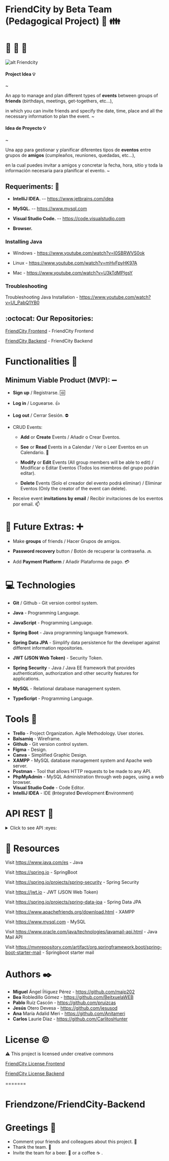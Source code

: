 # **FriendCity** by Beta Team (Pedagogical Project) :hotel: :family:
# :house_with_garden: :boy: :girl:

![alt Friendcity](https://github.com/Anitameri/Friendzone-Frontend/blob/main/logorecorte.PNG)

#### Project Idea  :bulb:
~

An app to manage and plan different types of **events** between groups of **friends** (birthdays, meetings, get-togethers, etc...),
 

in which you can invite friends and specify the date, time, place and all the necessary information to plan the event.
~

#### Idea de Proyecto  :bulb:
~

Una app para gestionar y planificar diferentes tipos de **eventos** entre grupos de **amigos** (cumpleaños, reuniones, quedadas, etc…), 

en la cual puedes invitar a amigos y concretar la fecha, hora, sitio y toda la información necesaria para planificar el evento.
~

## Requeriments: :bookmark_tabs:


- **IntelliJ IDEA.** -- https://www.jetbrains.com/idea 
- **MySQL.** --  https://www.mysql.com 

- **Visual Studio Code.** -- https://code.visualstudio.com
- **Browser.**

### Installing Java
* Windows - https://www.youtube.com/watch?v=I0SBRWVS0ok

* Linux - https://www.youtube.com/watch?v=mHvFpyHK97A

* Mac - https://www.youtube.com/watch?v=U3kTdMPlgsY

### Troubleshooting

Troubleshooting Java Installation - https://www.youtube.com/watch?v=UI_PabQ1YB0

## :octocat: Our Repositories:

[FriendCity Frontend](https://github.com/Anitameri/Friendzone-Frontend) - FriendCity Frontend

[FriendCity Backend](https://github.com/Anitameri/Friendzone-Backend) - FriendCity Backend

# Functionalities :floppy_disk:

## Minimum Viable Product (MVP): :heavy_minus_sign:
- **Sign up** / Registrarse. :id:
- **Log in** / Loguearse. :+1:

- **Log out** / Cerrar Sesión. :no_entry:
- CRUD Events:
    - **Add** or **Create** Events / Añadir o Crear Eventos.
    - **See** or **Read** Events in a Calendar / Ver o Leer Eventos en un Calendario. :date:

    - **Modify** or **Edit** Events (All group members will be able to edit) / Modificar o Editar Eventos (Todos los miembros del grupo podrán editar).
    - **Delete** Events (Solo el creador del evento podrá eliminar) / Eliminar Eventos (Only the creator of the event can delete).
- Receive event **invitations by email** / Recibir invitaciones de los eventos por email. :mailbox:

# :round_pushpin: Future Extras: :heavy_plus_sign:

- Make **groups** of friends / Hacer Grupos de amigos.

- **Password recovery** button / Botón de recuperar la contraseña. :soon: 

- Add **Payment Platform** / Añadir Plataforma de pago. :credit_card:

# 💻 Technologies

- **Git** / Github - Git version control system.
- **Java** - Programming Language.
- **JavaScript** - Programming Language.
- **Spring Boot** - Java programming language framework.

- **Spring Data JPA** - Simplify data persistence for the developer against different information repositories.
- **JWT (JSON Web Token)** - Security Token.
- **Spring Security** -  Java / Java EE framework that provides authentication, authorization and other security features for applications.
- **MySQL** - Relational database management system.

- **TypeScript** - Programming Language.

# Tools :hammer:

- **Trello**  - Project Organization. Agile Methodology. User stories.
- **Balsamiq** - Wireframe.
- **Github** - Git version control system.
- **Figma** - Design.
- **Canva** - Simplified Graphic Design.
- **XAMPP** - MySQL database management system and Apache web server.
- **Postman** - Tool that allows HTTP requests to be made to any API.
- **PhpMyAdmin** - MySQL Administration through web pages, using a web browser.
- **Visual Studio Code** - Code Editor.
- **IntelliJ IDEA** - IDE (**I**ntegrated **D**evelopment **E**nvironment)

# API REST :balloon:

<details>

<summary>Click to see API :eyes:</summary>



## :no_entry_sign: Access is only possible if you are logged in:


 ```
 {
    "path": "/api/createevent",
    "error": "Unauthorized",
    "message": "Full authentication is required to access this resource",
    "status": 401
}
 
 ```


# **Signin**  :eyeglasses:

Request

> POST

localhost:8080/api/auth/signin


```

{
    "token": "eyJhbGciOiJIUzUxMiJ9.eyJzdWIiOiJPdHJvIiwiaWF0IjoxNjYxODQzNzIwLCJleHAiOjE2NjE5MzAxMjB9.AdEUzqGkPGdAWWwjnHqGwNt5MzTQnXNpJxmH_d6TtRuSpfyOsO4bs9xwmurZG1TL410g3SZbn-I5ya11B14hjQ",
    "type": "Bearer",
    "id": 2,
    "username": "Otro",
    "email": "otrapersona@gmail.com",
    "name": "OtroUsuario",
    "roles": [
        "ROLE_USER"
    ]
}

```

# **Signup**  :sunglasses:

Request

> POST


localhost:8080/api/auth/signup :eyeglasses:

```
{
    "message": "User registered successfully!"
}

```

# See **all the events** in the list :paperclip:

Request

> GET


localhost:8080/api/allevents

```
[
    {
    "id": 7,
        "name": "Mariscada entre amigos",
        "event_date": "2022-09-04",
        "hour": "21:00:00",
        "location": "Restaurante Galego",
        "budget": 35.0,
        "description": "Mariscada galega y Cerveza Estrella Galizia. Pecador diodenoo condemor hasta luego Lucas ahorarr pupita no te digo trigo por no llamarte Rodrigor. Diodenoo fistro de la pradera ese hombree me cago en tus muelas papaar papaar a peich caballo blanco caballo",
        "image": "https://images.unsplash.com/photo-1606850780554-b55ea4dd0b70?ixlib=rb-1.2.1&ixid=MnwxMjA3fDB8MHxwaG90by1wYWdlfHx8fGVufDB8fHx8&auto=format&fit=crop&w=1170&q=80",
        "members": [],
        "owner": {
            "id": 2,
            "username": "Otro",
            "name": "OtroUsuario",
            "password": "$2a$10$cqi7SURR5E.4ebH.sd/Uyuj.TXtNv.HBsZSlve5L8MuWEiT7w9Iji",
            "email": "otrapersona@gmail.com",
            "roles": [
                {
                    "id": 1,
                    "name": "ROLE_USER"
                }
            ]
        }
    },
    {
        "id": 8,
        "name": "Aprender a hacer sushi rico",
        "event_date": "2022-10-08",
        "hour": "14:00:00",
        "location": "Spain",
        "budget": 10.0,
        "description": "Clases de cocina, aprenderemos a hacer sushi.  Torpedo diodenoo benemeritaar me cago en tus muelas va usté muy cargadoo no te digo trigo por no llamarte Rodrigor caballo blanco caballo negroorl de la pradera",
        "image": "https://images.unsplash.com/photo-1579871494447-9811cf80d66c?ixlib=rb-1.2.1&ixid=MnwxMjA3fDB8MHxwaG90by1wYWdlfHx8fGVufDB8fHx8&auto=format&fit=crop&w=1170&q=80",
        "members": [],
        "owner": {
            "id": 2,
            "username": "Otro",
            "name": "OtroUsuario",
            "password": "$2a$10$cqi7SURR5E.4ebH.sd/Uyuj.TXtNv.HBsZSlve5L8MuWEiT7w9Iji",
            "email": "otrapersona@gmail.com",
            "roles": [
                {
                    "id": 1,
                    "name": "ROLE_USER"
                }
            ]
        }
    },
    {
        "id": 9,
        "name": "En el río con amigos",
        "event_date": "2022-09-03",
        "hour": "10:00:00",
        "location": "Madrid, Spain",
        "budget": 5.0,
        "description": "Lorem fistrum llevame al sircoo diodenoo adipisicing cillum te voy a borrar el cerito qui está la cosa muy malar eiusmod. A wan ahorarr cillum ut velit tempor papaar papaar. Apetecan aliqua dolor esse.",
        "image": "https://images.unsplash.com/photo-1528732262645-b06fa3a79c9e?ixlib=rb-1.2.1&ixid=MnwxMjA3fDB8MHxwaG90by1wYWdlfHx8fGVufDB8fHx8&auto=format&fit=crop&w=1074&q=80",
        "members": [],
        "owner": {
            "id": 2,
            "username": "Otro",
            "name": "OtroUsuario",
            "password": "$2a$10$cqi7SURR5E.4ebH.sd/Uyuj.TXtNv.HBsZSlve5L8MuWEiT7w9Iji",
            "email": "otrapersona@gmail.com",
            "roles": [
                {
                    "id": 1,
                    "name": "ROLE_USER"
                }
            ]
        }
    },
    {
        "id": 10,
        "name": "Paseo por el bosque para buscar setas",
        "event_date": "2022-09-11",
        "hour": "10:00:00",
        "location": "28410 Manzanares el Real, Madrid, Spain",
        "budget": 5.0,
        "description": "Elit quis me cago en tus muelas ese que llega. Al ataquerl qui está la cosa muy malar a wan ullamco la caidita. Ex de la pradera ex voluptate aute pecador a wan. Te va a hasé pupitaa de la pradera ",
        "image": "https://images.unsplash.com/photo-1505820013142-f86a3439c5b2?ixlib=rb-1.2.1&ixid=MnwxMjA3fDB8MHxwaG90by1wYWdlfHx8fGVufDB8fHx8&auto=format&fit=crop&w=1171&q=80",
        "members": [],
        "owner": {
            "id": 2,
            "username": "Otro",
            "name": "OtroUsuario",
            "password": "$2a$10$cqi7SURR5E.4ebH.sd/Uyuj.TXtNv.HBsZSlve5L8MuWEiT7w9Iji",
            "email": "otrapersona@gmail.com",
            "roles": [
                {
                    "id": 1,
                    "name": "ROLE_USER"
                }
            ]
        }
    }
]

```
# **Add Event** :infinity:
Adds a new event to the event repository.

Request

>POST

localhost:8080/api/createevent

# :arrow_up: **Update/Edit Event**
Updates the data of a event.

Request

>PUT

localhost:8080/api/update/


# **Delete one event** in the list :scissors:
Request

> DELETE


localhost:8080/api/delete/{id}

# See **One event** :balloon:

Request

> GET

localhost:8080/api/oneevent/{id} -> 

```
    {
    "id": 4,
    "name": "Concierto",
    "event_date": "2022-09-10",
    "hour": "20:00:00",
    "location": "Madriz",
    "budget": 20.0,
    "description": "Conciertazo del Evaristo. Por la gloria de mi madre ese hombree al ataquerl condemor a gramenawer condemor al ataquerl te voy a borrar el cerito. ",
    "image": "https://th.bing.com/th/id/OIP.zE-kNqn36TtePMyms_1RswHaE7?pid=ImgDet&rs=1",
    "members": [],
    "owner": {
        "id": 2,
        "username": "Bea",
        "name": "Bea",
        "password": "$2a$10$1UyuPrq7thZ/Lggcad8zcu0cU1A6AliTrGaHwQNKiy5.EkTUMjVIu",
        "email": "Bea@gmail.com",
        "roles": [
            {
                "id": 1,
                "name": "ROLE_USER"
            }
        ]
    }
}

```
 </details>

# :hammer: Resources

Visit https://www.java.com/es - Java

Visit https://spring.io - SpringBoot

Visit https://spring.io/projects/spring-security - Spring Security

Visit https://jwt.io - JWT (JSON Web Token)

Visit https://spring.io/projects/spring-data-jpa - Spring Data JPA

Visit https://www.apachefriends.org/download.html - XAMPP

Visit https://www.mysql.com - MySQL

Visit https://www.oracle.com/java/technologies/javamail-api.html - Java Mail API

Visit https://mvnrepository.com/artifact/org.springframework.boot/spring-boot-starter-mail  - Springboot starter mail



# Authors ✒️

- **Miguel** Ángel Íñiguez Pérez - https://github.com/maip202
- **Bea** Robledillo Gómez - https://github.com/BeitxuelaWEB
- **Pablo** Ruíz Cascón - https://github.com/pruizcas
- **Jesús** Otero Devesa - https://github.com/jesusod
- **Ana** María Adalid Meri - https://github.com/Anitameri
- **Carlos** Laurie Díaz - https://github.com/CarlitosHunter


# License :copyright:


⚠️ This project is licensed under creative commons

[FriendCity License Frontend](https://github.com/Anitameri/Friendzone-Frontend/blob/main/LICENSE.md)

[FriendCity License Backend](https://github.com/Anitameri/Friendzone-Backend/blob/main/LICENSE.md)


=======

# Friendzone/FriendCity-Backend

# Greetings :gift:
- Comment your friends and colleagues about this project. :loudspeaker:
- Thank the team. :slightly_smiling_face:
- Invite the team for a beer. :beer: or a coffee ☕ .
